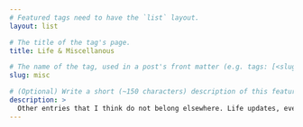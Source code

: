 ```yaml
---
# Featured tags need to have the `list` layout.
layout: list

# The title of the tag's page.
title: Life & Miscellanous

# The name of the tag, used in a post's front matter (e.g. tags: [<slug>]).
slug: misc

# (Optional) Write a short (~150 characters) description of this featured tag.
description: >
  Other entries that I think do not belong elsewhere. Life updates, event commentaries, jokes, you name it.
---
```

